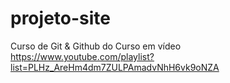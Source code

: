 # projeto-site

Curso de Git & Github do Curso em vídeo
https://www.youtube.com/playlist?list=PLHz_AreHm4dm7ZULPAmadvNhH6vk9oNZA
